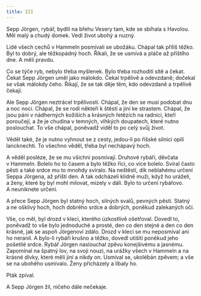 ```yaml
---
title: III
---
```


Sepp Jörgen, rybář, bydlil na břehu Vesery tam, kde se sbíhala s Ha­volou. Měl malý a chudý domek. Vedl život ubohý a nuzný.

Lidé všech cechů v Hammeln posmívali se ubožáku. Chápal tak příliš těžko. Byl to dobrý, ale těžkopádný hoch. Říkali, že se usmívá a pláče až příštího dne. A měli pravdu.

Co se týče ryb, nebylo třeba myšlenek. Bylo třeba rozhoditi sítě a čekat. Čekat Sepp Jörgen uměl jako málokdo. Čekal trpělivě a odevzdaně; dočekal se však málokdy čeho. Říkají, že se tak děje těm, kdo odevzdaně a trpělivě čekají.

Ale Sepp Jörgen neztrácel trpělivosti. Chápal, že den se musí podobat dnu a noc noci. Chápal, že se rodí někteří k štěstí a jiní ke strastem. Chápal, že jsou páni v nádherných kožiších a krásných řetězích na radnici, kteří poroučejí, a že je chudina v temných, vlhkých doupatech, které nutno poslouchat. To vše chápal, poněvadž viděl to po celý svůj život.

Věděl také, že je nutno vyhnout se z cesty, jedou-li po říšské silnici opilí lancknechti. To všechno věděl, třeba byl nechápavý hoch.

A věděl posléze, že se mu všichni posmívají. Druhové rybáři, děvčata v Hammeln. Bolelo ho to časem a bylo těžko říci, co více bolelo. Svíral často pěsti a také srdce mu to mnohdy svíralo. Na neštěstí, dík neblahému určení Seppa Jörgena, až příští den. A tak odcházeli klidně muži, když ho uráželi, a ženy, které by byl mohl milovat, mizely v dáli. Bylo to určení rybářovo. A neuniknete určení.

A přece Sepp Jörgen byl statný hoch, silných svalů, pevných pěstí. Statný a ne ošklivý hoch, hoch dobrého srdce a dobrých, poněkud zalekaných očí.

Vše, co měl, byl drozd v kleci, kterého úzkostlivě ošetřoval. Dovedl to, poněvadž to vše bylo jednoduché a prosté, den co den stejné a den co den krásné, jak se aspoň Jörgenovi zdálo. Drozd v kleci se mu neposmíval ani ho neranil. A bylo-li rybáři krušno a těžko, dovedl utišiti poněkud jeho pošetilé srdce. Rybář Jörgen naslouchal zpěvu konejšivému a jasnému. Zapomínal na špatný lov, na svoji nouzi, na urážky všech v Hammeln a na krásné dívky, které měli jiní a nikdy on. Usmíval se, ukolébán zpěvem; a vše se na ubohého usmívalo. Ženy přicházely a líbaly ho.

Pták zpíval.

A Sepp Jörgen žil, ničeho dále nečekaje.
